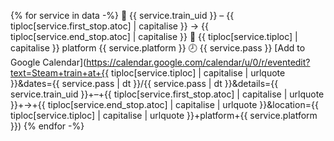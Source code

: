 {% for service in data -%}
🚂 {{ service.train_uid }} – {{ tiploc[service.first_stop.atoc] | capitalise }} → {{ tiploc[service.end_stop.atoc] | capitalise }} 📍 {{ tiploc[service.tiploc] | capitalise }} platform {{ service.platform }} 🕗 {{ service.pass }} [Add to Google Calendar](https://calendar.google.com/calendar/u/0/r/eventedit?text=Steam+train+at+{{ tiploc[service.tiploc] | capitalise | urlquote }}&dates={{ service.pass | dt }}/{{ service.pass | dt }}&details={{ service.train_uid }}+–+{{ tiploc[service.first_stop.atoc] | capitalise | urlquote }}+→+{{ tiploc[service.end_stop.atoc] | capitalise | urlquote }}&location={{ tiploc[service.tiploc] | capitalise | urlquote }}+platform+{{ service.platform }})
{% endfor -%}
